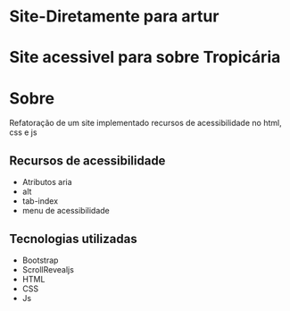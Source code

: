 # Site-Diretamente para artur
# Site acessivel para sobre Tropicária
# Sobre
Refatoração de um site implementado recursos de acessibilidade no html, css e js
## Recursos de acessibilidade
- Atributos aria
- alt
- tab-index
- menu de acessibilidade
## Tecnologias utilizadas
- Bootstrap
- ScrollRevealjs
- HTML
- CSS
- Js
